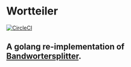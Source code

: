 # Wortteiler

[![CircleCI](https://circleci.com/gh/dijkstracula/go-wortteiler/tree/master.svg?style=svg)](https://circleci.com/gh/dijkstracula/go-wortteiler/tree/master)

## A golang re-implementation of [Bandwortersplitter](https://github.com/dijkstracula/Bandwortersplitter).

